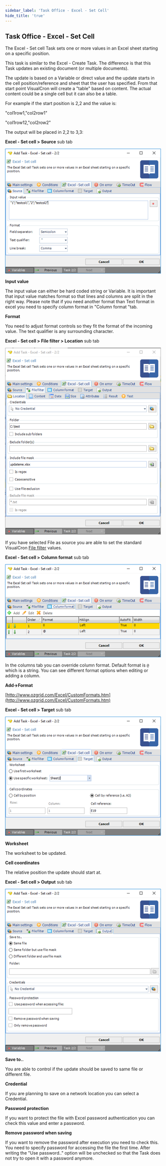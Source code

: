 ```yaml
---
sidebar_label: 'Task Office - Excel - Set Cell'
hide_title: 'true'
---
```


## Task Office - Excel - Set Cell

The Excel - Set cell Task sets one or more values in an Excel sheet starting on a specific position.
 
This task is similar to the Excel - Create Task. The difference is that this Task updates an existing document (or multiple documents).
 
The update is based on a Variable or direct value and the update starts in the cell position/reference and sheet that the user has specified. From that start point VisualCron will create a "table" based on content. The actual content could be a single cell but it can also be a table.
 
For example if the start position is 2,2 and the value is:

"col1row1,"col2row1"

"col1row12,"col2row2"

The output will be placed in 2,2 to 3,3:
 
**Excel - Set cell > Source** sub tab

![](../../../../../static/img/taskofficeexcelsetcell.png)

**Input value**

The input value can either be hard coded string or Variable. It is important that input value matches format so that lines and columns are split in the  right way. Please note that if you need another format than Text format in excel you need to specify column format in "Column format "tab.
 
**Format**

You need to adjust format controls so they fit the format of the incoming value.  The text qualifier is any surrounding character.
 
**Excel - Set cell > File filter > Location** sub tab

![](../../../../../static/img/taskofficeexcelsetcellfilefilter.png)

If you have selected File as source you are able to set the standard VisualCron [File filter](../../../server/job-tasks-file-filter) values.
 
**Excel - Set cell > Column format** sub tab

![](../../../../../static/img/taskofficeexcelsetcellcolumnformat.png)

In the columns tab you can override column format. Default format is `@` which is a string. You can see different format options when editing or adding a column.
 
**Add->Format**

[http://www.ozgrid.com/Excel/CustomFormats.htm](http://www.ozgrid.com/Excel/CustomFormats.htm)
 
**Excel - Set cell > Target** sub tab

![](../../../../../static/img/taskofficeexcelsetcelltarget.png)

**Worksheet**

The worksheet to be updated.
 
**Cell coordinates**

The relative position the update should start at.
 
**Excel - Set cell > Output** sub tab

![](../../../../../static/img/taskofficeexcelsetcelloutput.png)

**Save to..**

You are able to control if the update should be saved to same file or different file.
 
**Credential**

If you are planning to save on a network location you can select a Credential.
 
**Password protection**

If you want to protect the file with Excel password authentication you can check this value and enter a password.
 
**Remove password when saving**

If you want to remove the password after execution you need to check this. You need to specify password for accessing the file the first time. After writing the "Use password.." option will be unchecked so that the Task does not try to open it with a password anymore.